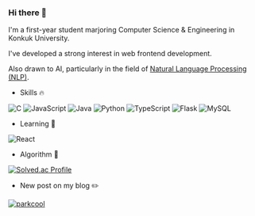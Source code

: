 ### Hi there 👋
I'm a first-year student marjoring Computer Science & Engineering in Konkuk University.

I've developed a strong interest in web frontend development.

Also drawn to AI, particularly in the field of [Natural Language Processing (NLP)](https://parkcool.tistory.com/category/%EA%B3%B5%EB%B6%80%20%EC%9D%BC%EC%A7%80/NLP).

 * Skills 🔥

![C](https://img.shields.io/badge/c-%2300599C.svg?style=for-the-badge&logo=c&logoColor=white)
![JavaScript](https://img.shields.io/badge/javascript-%23323330.svg?style=for-the-badge&logo=javascript&logoColor=%23F7DF1E)
![Java](https://img.shields.io/badge/java-%23ED8B00.svg?style=for-the-badge&logo=openjdk&logoColor=white)
![Python](https://img.shields.io/badge/python-3670A0?style=for-the-badge&logo=python&logoColor=ffdd54)
![TypeScript](https://img.shields.io/badge/typescript-%23007ACC.svg?style=for-the-badge&logo=typescript&logoColor=white)
![Flask](https://img.shields.io/badge/flask-%23000.svg?style=for-the-badge&logo=flask&logoColor=white)
![MySQL](https://img.shields.io/badge/mysql-%2300f.svg?style=for-the-badge&logo=mysql&logoColor=white)

 * Learning 📖

![React](https://img.shields.io/badge/react-%2320232a.svg?style=for-the-badge&logo=react&logoColor=%2361DAFB)

 * Algorithm 🧩

[![Solved.ac Profile](http://mazassumnida.wtf/api/v2/generate_badge?boj=gkak1345)](https://solved.ac/gkak1345/)

 * New post on my blog ✏️

[![parkcool](https://tistory-readme-stats.vercel.app/api?name=parkcool)](https://parkcool.tistory.com)
